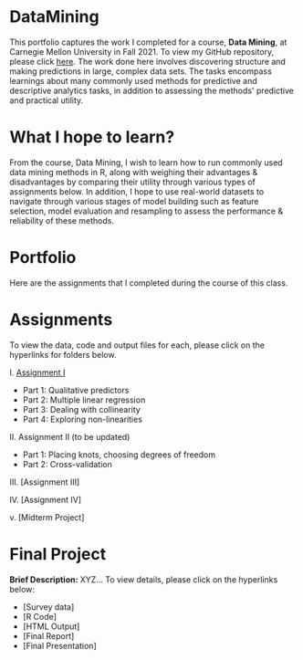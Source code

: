 # DataMining

This portfolio captures the work I completed for a course, **Data Mining**, at Carnegie Mellon University in Fall 2021. To view my GitHub repository, please click [here](https://github.com/mhmirza/DataMining). The work done here involves discovering structure and making predictions in large, complex data sets. The tasks encompass learnings about many commonly used methods for predictive and descriptive analytics tasks, in addition to assessing the methods' predictive and practical utility.

# What I hope to learn?

From the course, Data Mining, I wish to learn how to run commonly used data mining methods in R, along with weighing their advantages & disadvantages by comparing their utility through various types of assignments below. In addition, I hope to use real-world datasets to navigate through various stages of model building such as feature selection, model evaluation and resampling to assess the performance & reliability of these methods.

# Portfolio

Here are the assignments that I completed during the course of this class. 

# Assignments

To view the data, code and output files for each, please click on the hyperlinks for folders below. 

I. [Assignment I](https://github.com/mhmirza/DataMining/tree/main/Assignment%20I)

* Part 1: Qualitative predictors
* Part 2: Multiple linear regression
* Part 3: Dealing with collinearity
* Part 4: Exploring non-linearities

II. Assignment II (to be updated)

* Part 1: Placing knots, choosing degrees of freedom
* Part 2: Cross-validation

III. [Assignment III]

IV. [Assignment IV]

v. [Midterm Project]

# Final Project

**Brief Description:** XYZ... To view details, please click on the hyperlinks below:

* [Survey data]
* [R Code]
* [HTML Output]
* [Final Report] 
* [Final Presentation]
